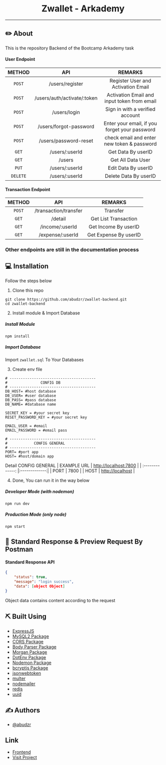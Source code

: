 <h1 align="center">Zwallet - Arkademy</h1>

---

## ✏️ About

This is the repository Backend of the Bootcamp Arkademy task

#### User Endpoint

|  METHOD  |             API             |                    REMARKS                    |
| :------: | :-------------------------: | :-------------------------------------------: |
|  `POST`  |       /users/register       |      Register User and Activation Email       |
|  `POST`  | /users/auth/activate/:token |  Activation Email and input token from email  |
|  `POST`  |        /users/login         |        Sign in with a verified account        |
|  `POST`  |   /users/forgot-password    | Enter your email, if you forget your password |
|  `POST`  |    /users/password-reset    |  check email and enter new token & password   |
|  `GET`   |       /users/:userId        |              Get Data By userID               |
|  `GET`   |           /users            |               Get All Data User               |
|  `PUT`   |       /users/:userId        |              Edit Data By userID              |
| `DELETE` |       /users/:userId        |             Delete Data By userID             |

#### Transaction Endpoint

|  METHOD  |       API        |          REMARKS           |
| :------: | :--------------: | :------------------------: |
|  `POST`  |     /transaction/transfer    | Transfer |
|  `GET`   | /detail|    Get List Transaction   |
|  `GET`   | /income/:userId |    Get Income By userID    |
|  `GET`   | /expense/:userId |    Get Expense By userID    |


### Other endpoints are still in the documentation process

## 💻 Installation

Follow the steps below

1. Clone this repo

```
git clone https://github.com/abudzr/zwallet-backend.git
cd zwallet-backend
```

2. Install module & Import Database

##### Install Module

```
npm install
```

##### Import Database

Import `zwallet.sql` To Your Databases

3. Create env file

```
# ---------------------------------------
#               CONFIG DB
# ---------------------------------------
DB_HOST= #host database
DB_USER= #user database
DB_PASS= #pass database
DB_NAME= #database name

SECRET_KEY = #your secret key
RESET_PASSWORD_KEY = #your secret key

EMAIL_USER = #email
EMAIL_PASSWORD = #email pass

# ---------------------------------------
#            CONFIG GENERAL
# ---------------------------------------
PORT= #port app
HOST= #host/domain app
```

Detail CONFIG GENERAL
| EXAMPLE URL | [http://localhost:7800]() |
| :-------------: |:-------------:|
| PORT | 7800 |
| HOST | [http://localhost]() |

4. Done, You can run it in the way below

##### Developer Mode (with nodemon)

```
npm run dev
```

##### Production Mode (only node)

```
npm start
```

## 🔖 Standard Response & Preview Request By Postman

#### Standard Response API

```json
{
    "status": true,
    "message": "login success",
    "data": [object Object]
}
```

Object data contains content according to the request

## ⛏️ Built Using

- [ExpressJS](https://expressjs.com)
- [MySQL2 Package](https://www.npmjs.com/package/mysql2)
- [CORS Package](https://www.npmjs.com/package/cors)
- [Body Parser Package](https://www.npmjs.com/package/body-parser)
- [Morgan Package](https://www.npmjs.com/package/morgan)
- [DotEnv Package](https://www.npmjs.com/package/dotenv)
- [Nodemon Package](https://www.npmjs.com/package/nodemon)
- [bcryptjs Package](https://www.npmjs.com/package/bcryptjs)
- [jsonwebtoken](https://www.npmjs.com/package/jsonwebtoken)
- [multer](https://www.npmjs.com/package/multer)
- [nodemailer](https://www.npmjs.com/package/nodemailer)
- [redis](https://www.npmjs.com/package/redis)
- [uuid](https://www.npmjs.com/package/uuid)

## ✍️ Authors

- [@abudzr](https://github.com/abudzr)

## Link

- [Frontend](https://github.com/abudzr/zwallet-frontend)
- [Visit Project](http://178.128.50.236:3000/)
